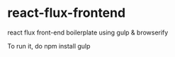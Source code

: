 # react-flux-frontend
react flux front-end boilerplate using gulp &amp; browserify

To run it, do
  npm install
  gulp
